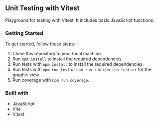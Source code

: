 ## Unit Testing with Vitest

Playground for testing with Vitest. It includes basic JavaScript functions.

### Getting Started

To get started, follow these steps:

1. Clone this repository to your local machine.
2. Run `npm install` to install the required dependencies.
3. Run tests with `npm install` to install the required dependencies.
4. Run tests with `npm run test` or `npm run t` or `npm run test:ui` for the graphic view.
5. Run coverage with `npm run coverage`.

### Built with

- JavaScript
- Vite
- Vitest
